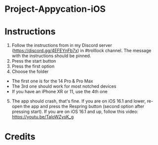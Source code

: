#  Project-Appycation-iOS

# Instructions
1. Follow the instructions from in my Discord server (https://discord.gg/4EFEYnFb7x) in #trolllock channel. The message with the instructions should be pinned.
2. Press the start button
3. Press the first option
4. Choose the folder
- The first one is for the 14 Pro & Pro Max
- The 3rd one should work for most notched devices
- If you have an iPhone XR or 11, use the 4th one
5. The app should crash, that's fine. If you are on iOS 16.1 and lower, re-open the app and press the Respring button (second option after pressing start). If you are on iOS 16.1 and up, follow this video: https://youtu.be/TaloWZysK_g

# Credits
